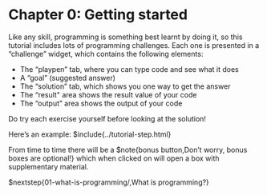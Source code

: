 # Chapter 0: Getting started

Like any skill, programming is something best learnt by doing it, so this tutorial includes lots of programming challenges. Each one is presented in a “challenge” widget, which contains the following elements:

* The “playpen” tab, where you can type code and see what it does
* A “goal” (suggested answer)
* The “solution” tab, which shows you one way to get the answer
* The “result" area shows the result value of your code
* The “output” area shows the output of your code

Do try each exercise yourself before looking at the solution!

Here’s an example:
$include{../tutorial-step.html}

From time to time there will be a $note{bonus button,Don’t worry\, bonus boxes are optional!} which when clicked on will open a box with supplementary material.

$nextstep{01-what-is-programming/,What is programming?}
<script src="/tutorial.bundle.js"></script>
